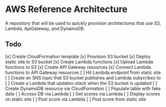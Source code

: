 # AWS Reference Architecture
A repository that will be used to quickly provision architectures that use S3, Lambda, ApiGateway, and DynamoDB. 

## Todo
[x] Create CloudFormation template
[x] Provision S3 bucket
[x] Deploy static site to S3 bucket
[x] Create Lambda functions
[x] Upload Lambda functions to S3
[x] Create API Gateway resources
[x] Connect Lambda functions to API Gateway resources
[ ] Hit Lambda endpoint from static site
[ ] Create an SNS topic that S3 bucket publishes and Lambda subscribes to
[ ] Create a Lambda that updates-stack when the S3 bucket is updated
[ ] Create DynamoDB resource via CloudFormation
[ ] Populate table with fake data
[ ] Access DB via Lambda
[ ] Get scores via Lambda
[ ] Display scores on static site
[ ] Post score via Lambda
[ ] Post score from static site